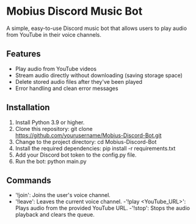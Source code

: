 # Mobius Discord Music Bot
A simple, easy-to-use Discord music bot that allows users to play audio from YouTube in their voice channels.

## Features
- Play audio from YouTube videos
- Stream audio directly without downloading (saving storage space)
- Delete stored audio files after they've been played
- Error handling and clean error messages

## Installation
1. Install Python 3.9 or higher.
2. Clone this repository: git clone https://github.com/yourusername/Mobius-Discord-Bot.git
3. Change to the project directory: cd Mobius-Discord-Bot
4. Install the required dependencies: pip install -r requirements.txt
5. Add your Discord bot token to the config.py file.
6. Run the bot: python main.py

## Commands
- '!join': Joins the user's voice channel.
- '!leave': Leaves the current voice channel.
-'!play <YouTube_URL>': Plays audio from the provided YouTube URL.
-'!stop': Stops the audio playback and clears the queue.
